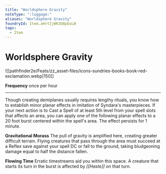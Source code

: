 ```yaml
---
title: "Worldsphere Gravity"
noteType: ":luggage:"
aliases: "Worldsphere Gravity"
foundryId: Item.aHrtIjWK3O8pbuLW
tags:
  - Item
---
```


# Worldsphere Gravity
![[pathfinder2e/Feats/zz_asset-files/icons-sundries-books-book-red-exclamation.webp|150]]

**Frequency** once per hour

* * *

Though creating demiplanes usually requires lengthy rituals, you know how to establish minor planar effects in imitation of Syndara's masterpieces. If your next action is to Cast a Spell of at least 5th level from your spell slots that affects an area, you can apply one of the following planar effects to a 20 foot burst centered within the spell's area. The effect persists for 1 minute.

**Gravitational Morass** The pull of gravity is amplified here, creating greater difficult terrain. Flying creatures that pass through the area must succeed at a Reflex save against your spell DC or fall to the ground, taking bludgeoning damage equal to half the distance fallen.

**Flowing Time** Erratic timestreams aid you within this space. A creature that starts its turn in the burst is affected by _[[Haste]]_ on that turn.
